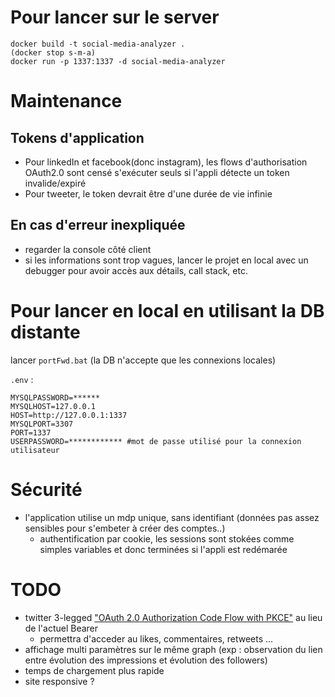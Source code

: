 # Pour lancer sur le server
```
docker build -t social-media-analyzer .
(docker stop s-m-a)
docker run -p 1337:1337 -d social-media-analyzer
```

# Maintenance
## Tokens d'application
- Pour linkedIn et facebook(donc instagram), les flows d'authorisation OAuth2.0 sont censé s'exécuter seuls si l'appli détecte un token invalide/expiré
- Pour tweeter, le token devrait être d'une durée de vie infinie

## En cas d'erreur inexpliquée
- regarder la console côté client
- si les informations sont trop vagues, lancer le projet en local avec un debugger pour avoir accès aux détails, call stack, etc.

# Pour lancer en local en utilisant la DB distante
lancer `portFwd.bat` (la DB n'accepte que les connexions locales)

`.env` :
```
MYSQLPASSWORD=******
MYSQLHOST=127.0.0.1
HOST=http://127.0.0.1:1337
MYSQLPORT=3307
PORT=1337
USERPASSWORD=************ #mot de passe utilisé pour la connexion utilisateur
```

# Sécurité
- l'application utilise un mdp unique, sans identifiant (données pas assez sensibles pour s'embeter à créer des comptes..)
  - authentification par cookie, les sessions sont stokées comme simples variables et donc terminées si l'appli est redémarée

# TODO
- twitter 3-legged ["OAuth 2.0 Authorization Code Flow with PKCE"](https://developer.twitter.com/en/docs/authentication/oauth-2-0/authorization-code) au lieu de l'actuel Bearer
    - permettra d'acceder au likes, commentaires, retweets ...
- affichage multi paramètres sur le même graph (exp : observation du lien entre évolution des impressions et évolution des followers)
- temps de chargement plus rapide
- site responsive ?